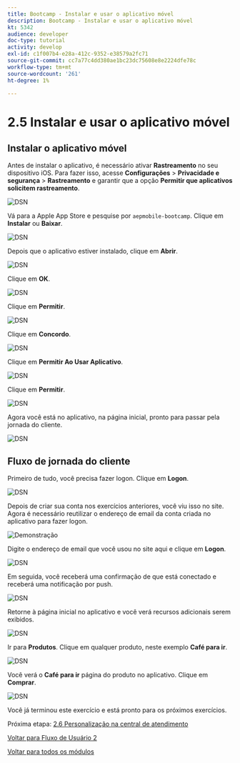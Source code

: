 ```yaml
---
title: Bootcamp - Instalar e usar o aplicativo móvel
description: Bootcamp - Instalar e usar o aplicativo móvel
kt: 5342
audience: developer
doc-type: tutorial
activity: develop
exl-id: c1f007b4-e28a-412c-9352-e38579a2fc71
source-git-commit: cc7a77c4dd380ae1bc23dc75608e8e2224dfe78c
workflow-type: tm+mt
source-wordcount: '261'
ht-degree: 1%

---
```


# 2.5 Instalar e usar o aplicativo móvel


## Instalar o aplicativo móvel

Antes de instalar o aplicativo, é necessário ativar **Rastreamento** no seu dispositivo iOS. Para fazer isso, acesse **Configurações** > **Privacidade e segurança** > **Rastreamento** e garantir que a opção **Permitir que aplicativos solicitem rastreamento**.

![DSN](./../uc3/images/app4.png)

Vá para a Apple App Store e pesquise por `aepmobile-bootcamp`. Clique em **Instalar** ou **Baixar**.

![DSN](./../uc3/images/app1.png)

Depois que o aplicativo estiver instalado, clique em **Abrir**.

![DSN](./../uc3/images/app2.png)

Clique em **OK**.

![DSN](./../uc3/images/app9.png)

Clique em **Permitir**.

![DSN](./../uc3/images/app3.png)

Clique em **Concordo**.

![DSN](./../uc3/images/app7.png)

Clique em **Permitir Ao Usar Aplicativo**.

![DSN](./../uc3/images/app8.png)

Clique em **Permitir**.

![DSN](./../uc3/images/app5.png)

Agora você está no aplicativo, na página inicial, pronto para passar pela jornada do cliente.

![DSN](./../uc3/images/app12.png)

## Fluxo de jornada do cliente

Primeiro de tudo, você precisa fazer logon. Clique em **Logon**.

![DSN](./../uc3/images/app13.png)

Depois de criar sua conta nos exercícios anteriores, você viu isso no site. Agora é necessário reutilizar o endereço de email da conta criada no aplicativo para fazer logon.

![Demonstração](./../uc3/images/pv1.png)

Digite o endereço de email que você usou no site aqui e clique em **Logon**.

![DSN](./../uc3/images/app14.png)

Em seguida, você receberá uma confirmação de que está conectado e receberá uma notificação por push.

![DSN](./../uc3/images/app15.png)

Retorne à página inicial no aplicativo e você verá recursos adicionais serem exibidos.

![DSN](./../uc3/images/app17.png)

Ir para **Produtos**. Clique em qualquer produto, neste exemplo **Café para ir**.

![DSN](./images/app19.png)

Você verá o **Café para ir** página do produto no aplicativo. Clique em **Comprar**.

![DSN](./images/app20.png)

Você já terminou este exercício e está pronto para os próximos exercícios.

Próxima etapa: [2.6 Personalização na central de atendimento](./ex6.md)

[Voltar para Fluxo de Usuário 2](./uc2.md)

[Voltar para todos os módulos](../../overview.md)
